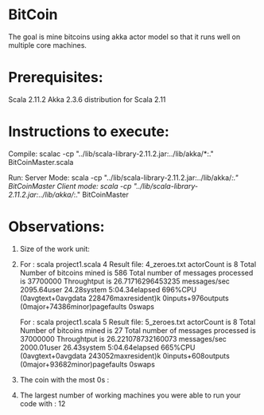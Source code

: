 BitCoin
=======
The goal is mine bitcoins using akka actor model so that it runs well on multiple core machines.

Prerequisites:
=======
Scala 2.11.2
Akka 2.3.6 distribution for Scala 2.11

Instructions to execute:
=======
Compile:
	scalac -cp  "../lib/scala-library-2.11.2.jar:../lib/akka/*:." BitCoinMaster.scala

Run:
	Server Mode: scala -cp  "../lib/scala-library-2.11.2.jar:../lib/akka/*:." BitCoinMaster <number of zeros>
	Client mode: scala -cp  "../lib/scala-library-2.11.2.jar:../lib/akka/*:." BitCoinMaster <server ip>

Observations:
=======

1. Size of the work unit:



2. For : scala project1.scala 4
	Result file: 4_zeroes.txt
	actorCount is 8
	Total Number of bitcoins mined is 586
	Total number of messages processed is 37700000
	Throughtput is 26.71716296453235 messages/sec
	2095.64user 24.28system 5:04.34elapsed 696%CPU (0avgtext+0avgdata 228476maxresident)k
	0inputs+976outputs (0major+74386minor)pagefaults 0swaps

   For : scala project1.scala 5
    Result file: 5_zeroes.txt
    actorCount is 8
	Total Number of bitcoins mined is 27
	Total number of messages processed is 37000000
	Throughtput is 26.221078732160073 messages/sec
	2000.01user 26.43system 5:04.64elapsed 665%CPU (0avgtext+0avgdata 243052maxresident)k
	0inputs+608outputs (0major+93682minor)pagefaults 0swaps




3. The coin with the most 0s :

4. The largest number of working machines you were able to run your code with : 12






